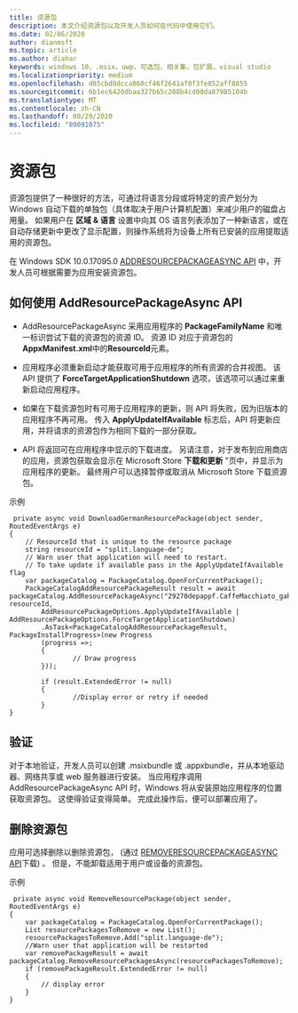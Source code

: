 ```yaml
---
title: 资源包
description: 本文介绍资源包以及开发人员如何在代码中使用它们。
ms.date: 02/06/2020
author: dianmsft
ms.topic: article
ms.author: diahar
keywords: windows 10，.msix，uwp，可选包，相关集，包扩展，visual studio
ms.localizationpriority: medium
ms.openlocfilehash: d85cbd0dcca860cf46f2641af0f3fe852aff8855
ms.sourcegitcommit: 6b1ec6420dbaa327b65c208b4cd00da87985104b
ms.translationtype: MT
ms.contentlocale: zh-CN
ms.lasthandoff: 08/29/2020
ms.locfileid: "89091075"
---
```

# <a name="resource-packages"></a>资源包 
资源包提供了一种很好的方法，可通过将语言分段或将特定的资产划分为 Windows 自动下载的单独包（具体取决于用户计算机配置）来减少用户的磁盘占用量。 如果用户在 **区域 & 语言** 设置中向其 OS 语言列表添加了一种新语言，或在自动存储更新中更改了显示配置，则操作系统将为设备上所有已安装的应用提取适用的资源包。

在 Windows SDK 10.0.17095.0 [ADDRESOURCEPACKAGEASYNC API](/uwp/api/Windows.ApplicationModel.PackageCatalog) 中，开发人员可根据需要为应用安装资源包。 


## <a name="how-to-use-the-addresourcepackageasync-api"></a>如何使用 AddResourcePackageAsync API 
- AddResourcePackageAsync 采用应用程序的 **PackageFamilyName** 和唯一标识尝试下载的资源包的资源 ID。 资源 ID 对应于资源包的**AppxManifest.xml**中的**ResourceId**元素。

- 应用程序必须重新启动才能获取可用于应用程序的所有资源的合并视图。 该 API 提供了 **ForceTargetApplicationShutdown** 选项，该选项可以通过来重新启动应用程序。

- 如果在下载资源包时有可用于应用程序的更新，则 API 将失败，因为旧版本的应用程序不再可用。 传入 **ApplyUpdateIfAvailable** 标志后，API 将更新应用，并将请求的资源包作为相同下载的一部分获取。 

- API 将返回可在应用程序中显示的下载进度。 另请注意，对于发布到应用商店的应用，资源包获取会显示在 Microsoft Store **下载和更新** "页中，并显示为应用程序的更新。 最终用户可以选择暂停或取消从 Microsoft Store 下载资源包。 

示例 
```
 private async void DownloadGermanResourcePackage(object sender, RoutedEventArgs e)
{            
    // ResourceId that is unique to the resource package
    string resourceId = "split.language-de";
    // Warn user that application will need to restart.
    // To take update if available pass in the ApplyUpdateIfAvailable flag
    var packageCatalog = PackageCatalog.OpenForCurrentPackage();
    PackageCatalogAddResourcePackageResult result = await packageCatalog.AddResourcePackageAsync("29270depappf.CaffeMacchiato_gah1vdar1nn7a", resourceId, 
        AddResourcePackageOptions.ApplyUpdateIfAvailable | AddResourcePackageOptions.ForceTargetApplicationShutdown)
        .AsTask<PackageCatalogAddResourcePackageResult, PackageInstallProgress>(new Progress
        (progress =>;
        {
                // Draw progress
        }));

        if (result.ExtendedError != null)
        {
                //Display error or retry if needed
        }
}
```
## <a name="validation"></a>验证
 对于本地验证，开发人员可以创建 .msixbundle 或 .appxbundle，并从本地驱动器、网络共享或 web 服务器进行安装。 当应用程序调用 AddResourcePackageAsync API 时，Windows 将从安装原始应用程序的位置获取资源包。 这使得验证变得简单。 完成此操作后，便可以部署应用了。 

## <a name="removing-resource-packages"></a>删除资源包 
应用可选择删除以删除资源包， (通过 [REMOVERESOURCEPACKAGEASYNC API](/uwp/api/Windows.ApplicationModel.PackageCatalog)下载) 。 但是，不能卸载适用于用户或设备的资源包。 

示例 
```
 private async void RemoveResourcePackage(object sender, RoutedEventArgs e)
{            
    var packageCatalog = PackageCatalog.OpenForCurrentPackage();
    List resourcePackagesToRemove = new List();
    resourcePackagesToRemove.Add("split.language-de");
    //Warn user that application will be restarted
    var removePackageResult = await packageCatalog.RemoveResourcePackagesAsync(resourcePackagesToRemove);
    if (removePackageResult.ExtendedError != null)
    {
        // display error
    }
}
```